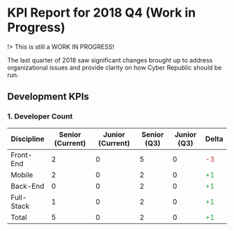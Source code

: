 
# KPI Report for 2018 Q4 (Work in Progress)

!> This is still a WORK IN PROGRESS!

The last quarter of 2018 saw significant changes brought up to address organizational issues and provide clarity on how Cyber Republic should be run.

## Development KPIs

### 1. Developer Count

| Discipline    | Senior (Current) | Junior (Current) | Senior (Q3) | Junior (Q3) | Delta |
| ------------- |----------|----------|----------|----------|----------|
| Front-End     | 2        | 0        | 5        | 0        | <span style="color: #dc3545;">-3</span> |
| Mobile        | 2        | 0        | 2        | 0        | <span style="color: #28a745;">+1</span> |
| Back-End      | 0        | 0        | 2        | 0        | <span style="color: #28a745;">+1</span> |
| Full-Stack    | 1        | 0        | 2        | 0        | <span style="color: #28a745;">+1</span> |
| Total         | 5        | 0        | 2        | 0        | <span style="color: #28a745;">+1</span> |
